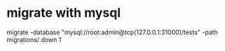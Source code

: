 # migrate with mysql
migrate -database "mysql://root:admin@tcp(127.0.0.1:31000)/tests" -path migrations/ down 1
